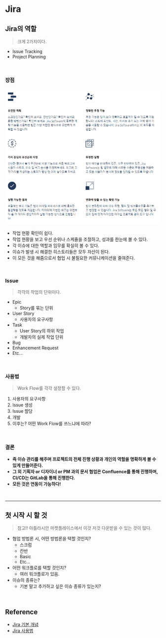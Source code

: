 # Jira

## Jira의 역할
> 크게 2가지이다.
* Issue Tracking
* Project Planning

<br/>

### 장점

![jira](/media/good_jira.png)

* 작업 현황 확인이 쉽다.
* 작업 현황을 보고 우선 순위나 스케쥴을 조절하고, 성과를 한눈에 볼 수 있다.
* 각 이슈에 대한 역할과 임무를 확실히 볼 수 있다.
* 이슈가 발생 시 해결한 히스토리들은 모두 자산이 된다.
* 이 모든 것을 해줌으로서 협업 시 불필요한 커뮤니케이션을 줄여준다.

<br/>

### Issue

> 각각의 작업의 단위이다.

* Epic
   * Story를 묶는 단위
* User Story
   * 사용자의 요구사항
* Task
   * User Story의 하위 작업
   * 개발자의 실제 작업 단위
* Bug
* Enhancement Request
* Etc...


<br/>

### 사용법

> Work Flow를 각각 설정할 수 있다. <br/>

1. 사용자의 요구사항
2. Issue 생성
3. Issue 할당
4. 개발
5. 이후는? 어떤 Work Flow를 쓰느냐에 따라?


<br/>

### 결론

* **즉 이슈 관리를 해주며 프로젝트의 전체 진행 상황과 개인의 역할을 명확하게 볼 수 있게 만들어준다.**
* **그 외 기획자 or 디자이너 or PM 과의 문서 협업은 Confluence를 통해 진행하며, CI/CD는 GitLab을 통해 진행한다.**
* **모든 것은 연동이 가능하다!**


<br/><hr/>

## 첫 시작 시 할 것

> 참고!! 아틀라시안 마켓플레이스에서 이것 저것 다운받을 수 있는 것이 많다.

* 협업 방법론 시, 어떤 방법론을 택할 것인지?
   * 스크럼
   * 칸반
   * Basic
   * Etc...
* 어떤 워크플로를 택할 것인지?
   * 여러 워크플로가 있음.
* 이슈의 종류는?
   * 기본 말고 추가하고 싶은 이슈 종류가 있는지?



<br/>

## Reference

* [Jira 기본 개념](http://hellogohn.com/post_one160)
* [Jira 사용법](http://uxd.team.handstudio.net/post/64286399069/jira%EB%A5%BC-%ED%86%B5%ED%95%B4-%ED%94%84%EB%A1%9C%ED%8E%98%EC%85%94%EB%84%90%ED%95%98%EA%B2%8C-%ED%94%84%EB%A1%9C%EC%A0%9D%ED%8A%B8-%ED%98%91%EC%97%85%ED%95%98%EA%B8%B0)

